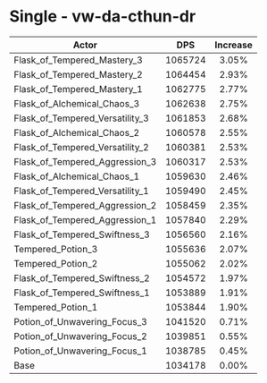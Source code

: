 # Single - vw-da-cthun-dr
| Actor | DPS | Increase |
|---|:---:|:---:|
|Flask_of_Tempered_Mastery_3|1065724|3.05%|
|Flask_of_Tempered_Mastery_2|1064454|2.93%|
|Flask_of_Tempered_Mastery_1|1062775|2.77%|
|Flask_of_Alchemical_Chaos_3|1062638|2.75%|
|Flask_of_Tempered_Versatility_3|1061853|2.68%|
|Flask_of_Alchemical_Chaos_2|1060578|2.55%|
|Flask_of_Tempered_Versatility_2|1060381|2.53%|
|Flask_of_Tempered_Aggression_3|1060317|2.53%|
|Flask_of_Alchemical_Chaos_1|1059630|2.46%|
|Flask_of_Tempered_Versatility_1|1059490|2.45%|
|Flask_of_Tempered_Aggression_2|1058459|2.35%|
|Flask_of_Tempered_Aggression_1|1057840|2.29%|
|Flask_of_Tempered_Swiftness_3|1056560|2.16%|
|Tempered_Potion_3|1055636|2.07%|
|Tempered_Potion_2|1055062|2.02%|
|Flask_of_Tempered_Swiftness_2|1054572|1.97%|
|Flask_of_Tempered_Swiftness_1|1053889|1.91%|
|Tempered_Potion_1|1053844|1.90%|
|Potion_of_Unwavering_Focus_3|1041520|0.71%|
|Potion_of_Unwavering_Focus_2|1039851|0.55%|
|Potion_of_Unwavering_Focus_1|1038785|0.45%|
|Base|1034178|0.00%|
